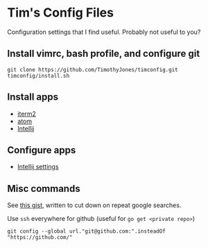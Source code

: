 Tim's Config Files
==================

Configuration settings that I find useful. Probably not useful to you?


## Install vimrc, bash profile, and configure git

```
git clone https://github.com/TimothyJones/timconfig.git
timconfig/install.sh
```

## Install apps

* [iterm2](https://iterm2.com/)
* [atom](https://atom.io/)
* [Intellij](https://www.jetbrains.com/idea/)

## Configure apps

* [Intellij settings](instructions/intellij.md)

## Misc commands

See [this gist](https://gist.github.com/TimothyJones/25670501d11b43a7e06039ffed887898), written to cut down on repeat google searches.

Use `ssh` everywhere for github (useful for `go get <private repo>`)

```
git config --global url."git@github.com:".insteadOf "https://github.com/"
```
